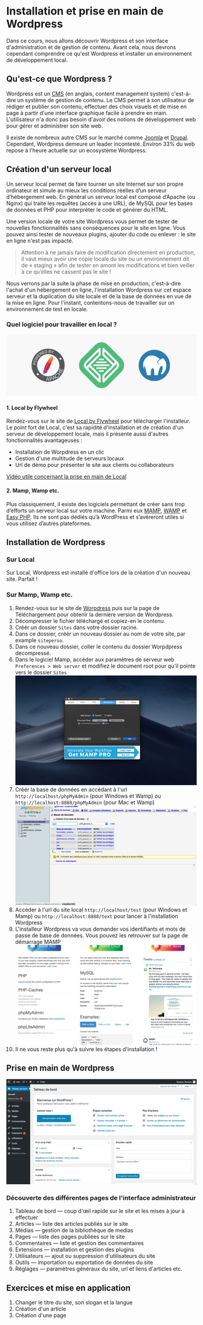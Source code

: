 # Installation et prise en main de Wordpress

Dans ce cours, nous allons découvrir Wordpress et son interface d'administration et de gestion de contenu.
Avant cela, nous devrons cependant comprendre ce qu'est Wordpress et installer un environnement de développement local.

## Qu'est-ce que Wordpress ?

Wordpress est un [CMS](https://fr.wikipedia.org/wiki/Syst%C3%A8me_de_gestion_de_contenu) (en anglais, content management system) 
c'est-à-dire un système de gestion de contenu. Le CMS permet à son utilisateur de rédiger et publier son contenu, 
effectuer des choix visuels et de mise en page à partir d'une interface graphique facile à prendre en main. 
L'utilisateur n'a donc pas besoin d'avoir des notions de développement web pour gérer et administrer son site web.

Il existe de nombreux autre CMS sur le marché comme [Joomla](https://www.joomla.fr/) et [Drupal](https://www.drupal.org/).
Cependant, Wordpress demeure un leader incontesté. Environ 33% du web repose à l'heure actuelle sur un ecosystème Wordpress. 

## Création d'un serveur local

Un serveur local permet de faire tourner un site Internet sur son propre ordinateur et simule au mieux les conditions réelles 
d’un serveur d’hébergement web. En général un serveur local est composé d’Apache (ou Nginx) qui traite les requêtes (accès à une URL), 
de MySQL pour les bases de données et PHP pour interpréter le code et générer du HTML.

Une version locale de votre site Wordpress vous permet de tester de nouvelles fonctionnalités sans conséquences pour le site en ligne.
Vous pouvez ainsi tester de nouveaux plugins, ajouter du code ou enlever : le site en ligne n'est pas impacté.

> Attention à ne jamais faire de modification directement en production, il vaut mieux avoir une copie locale du site 
> ou un environnement dit de « staging » afin de tester en amont les modifications et bien veiller à ce qu’elles ne cassent pas le site !

Nous verrons par la suite la phase de mise en production, c'est-à-dire l'achat d'un hébergement en ligne, l'installation Wordpress sur
cet espace serveur et la duplication du site locale et de la base de données en vue de la mise en ligne. Pour l'instant, contentons-nous
de travailler sur un environnement de test en locale.

### Quel logiciel pour travailler en local ?

![logiciels serveur local](../assets/logiciels-serveur.jpg)

#### 1. Local by Flywheel

Rendez-vous sur le site de [Local by Flywheel](https://localbyflywheel.com/) pour télécharger l'installeur.
Le point fort de Local, c'est sa rapidité d'installation et de création d'un serveur de développement locale, mais il présente aussi
d'autres fonctionnalités avantageuses :

- Installation de Worpdress en un clic
- Gestion d'une multitude de serveurs locaux
- Url de démo pour présenter le site aux clients ou collaborateurs

[Vidéo utile concernant la prise en main de Local](https://www.youtube.com/watch?v=rm73DF3BH38)

#### 2. Mamp, Wamp etc.

Plus classiquement, il existe des logiciels permettant de créer sans trop d’efforts un serveur local sur votre machine. 
Parmi eux [MAMP](https://www.mamp.info/en/), [WAMP](http://www.wampserver.com/en/) et [Easy PHP](https://www.easyphp.org/). 
Ils ne sont pas dédiés qu’à WordPress et s’avéreront utiles si vous utilisez d’autres plateformes.

## Installation de Wordpress

### Sur Local

Sur Local, Wordpress est installé d'office lors de la création d'un nouveau site. Parfait !

### Sur Mamp, Wamp etc.

1. Rendez-vous sur le site de [Worpdress](https://wordpress.org/) puis sur la page de Téléchargement pour obtenir la dernière version de Wordpress.
2. Décompresser le fichier téléchargé et copiez-en le contenu.
3. Créér un dossier `Sites` dans votre dossier racine.
4. Dans ce dossier, créér un nouveau dossier au nom de votre site, par example `siteperso`.
5. Dans ce nouveau dossier, coller le contenu du dossier Worpdpress decompressé.
6. Dans le logiciel Mamp, accéder aux paramètres de serveur web `Preferences > Web server` et modifiez le document root
 pour qu'il pointe vers le dossier `Sites`
![modification du root folder dans MAMP](../assets/mamp-rootfolder.png)
7. Créér la base de données en accédant à l'url `http://localhost/phpMyAdmin` (pour Windows et Wamp) ou `http://localhost:8888/phpMyAdmin` 
(pour Mac et Wamp)
![création de la base de données](../assets/phpmyadmin-creation.png)
7. Accéder à l'url du site local `http://localhost/test` (pour Windows et Mamp) ou `http://localhost:8888/text` 
pour lancer à l'installation Wordpress
8. L'installeur Wordpress va vous demander vos identifiants et mots de passe de base de données. Vous pouvez les retrouver sur la page 
de démarrage MAMP
![identifiants de base de données](../assets/mamp-startpage.png)
9. Il ne vous reste plus qu'à suivre les étapes d'installation !

## Prise en main de Wordpress

![tableau de bord Wordpress](../assets/wordpress-tableaudebord.png)

### Découverte des différentes pages de l'interface administrateur

1. Tableau de bord — coup d'œil rapide sur le site et les mises à jour à effectuer
2. Articles — liste des articles publiés sur le site
3. Médias — gestion de la bibliothèque de medias
4. Pages — liste des pages publiées sur le site
5. Commentaires — liste et gestion des commentaires
6. Extensions — installation et gestion des plugins
7. Utilisateurs — ajout ou suppression d'utilisateurs du site
8. Outils — importation ou exportation de données du site
9. Réglages — paramètres généraux du site, url et liens d'articles etc.

## Exercices et mise en application

1. Changer le titre du site, son slogan et la langue
2. Création d'un article
3. Création d'une page
